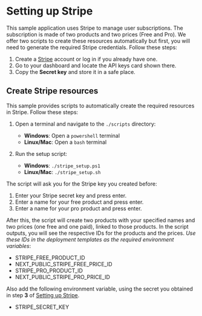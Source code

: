 # Setting up Stripe

This sample application uses Stripe to manage user subscriptions. The subscription is made of two products and two prices (Free and Pro). We offer two scripts to create these resources automatically but first, you will need to generate the required Stripe credentials. Follow these steps:

1. Create a [Stripe](https://stripe.com/) account or log in if you already have one.
2. Go to your dashboard and locate the API keys card shown there.
3. Copy the **Secret key** and store it in a safe place.

## Create Stripe resources

This sample provides scripts to automatically create the required resources in Stripe. Follow these steps:

1. Open a terminal and navigate to the `./scripts` directory:

   - **Windows**: Open a `powershell` terminal
   - **Linux/Mac**: Open a `bash` terminal

2. Run the setup script:
   - **Windows**: `./stripe_setup.ps1`
   - **Linux/Mac**: `./stripe_setup.sh`

The script will ask you for the Stripe key you created before:

1. Enter your Stripe secret key and press enter.
2. Enter a name for your free product and press enter.
3. Enter a name for your pro product and press enter.

After this, the script will create two products with your specified names and two prices (one free and one paid), linked to those products.
In the script outputs, you will see the respective IDs for the products and the prices. _Use these IDs in the deployment templates as the required environment variables_:

- STRIPE_FREE_PRODUCT_ID
- NEXT_PUBLIC_STRIPE_FREE_PRICE_ID
- STRIPE_PRO_PRODUCT_ID
- NEXT_PUBLIC_STRIPE_PRO_PRICE_ID

Also add the following environment variable, using the secret you obtained in step **3** of [Setting up Stripe](#setting-up-stripe).

- STRIPE_SECRET_KEY
